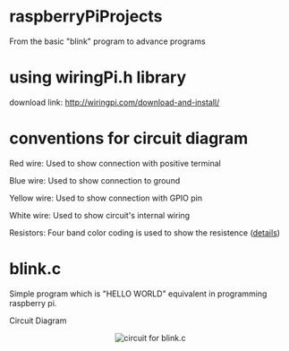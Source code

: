 # raspberryPiProjects
From the basic "blink" program to advance programs

# using wiringPi.h library
download link: http://wiringpi.com/download-and-install/

# conventions for circuit diagram

Red wire:     Used to show connection with positive terminal

Blue wire:    Used to show connection to ground

Yellow wire:  Used to show connection with GPIO pin

White wire:   Used to show circuit's internal wiring 

Resistors:    Four band color coding is used to show the resistence (<a href="http://www.circuitstoday.com/resistor-color-code-chart">details</a>)


# blink.c
Simple program which is "HELLO WORLD" equivalent in programming raspberry pi.

Circuit Diagram

<p align="center">
  <img src="https://raw.githubusercontent.com/sangar-happy/raspberryPiProjects/master/circuit_diagrams/blink.c.png" title="circuit for blink.c">
</p>
